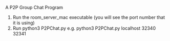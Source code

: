 A P2P Group Chat Program

1. Run the room_server_mac executable (you will see the port number that it is using)
2. Run  python3 P2PChat.py <server address> <server port no.> <my port no.>
   e.g. python3 P2PChat.py localhost 32340 32341



   

